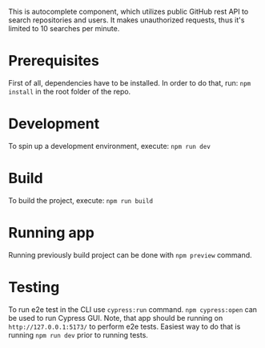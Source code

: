 This is autocomplete component, which utilizes public GitHub rest API to search repositories and users. It makes unauthorized requests, thus it's limited to 10 searches per minute.


# Prerequisites
First of all, dependencies have to be installed. In order to do that, run: `npm install` in the root folder of the repo.

# Development
To spin up a development environment, execute: `npm run dev`

# Build
To build the project, execute: `npm run build`

# Running app
Running previously build project can be done with `npm preview` command.

# Testing
To run e2e test in the CLI use `cypress:run` command. `npm cypress:open` can be used to run Cypress GUI. Note, that app should be running on `http://127.0.0.1:5173/` to perform e2e tests. Easiest way to do that is running `npm run dev` prior to running tests.
